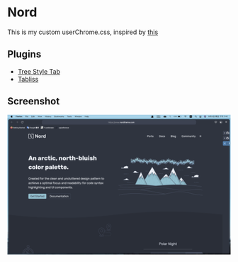 # Nord

This is my custom userChrome.css, inspired by [this](https://github.com/zjuyk/dotfiles/tree/master/private_dot_mozilla/private_firefox/private_6fcl58u3.default-release/chrome)

## Plugins

* [Tree Style Tab](http://piro.sakura.ne.jp/xul/_treestyletab.html.en)
* [Tabliss](https://tabliss.io/)

## Screenshot

![](../img/nord.png)
